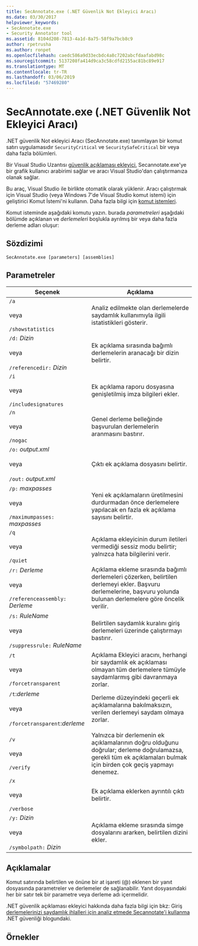 ```yaml
---
title: SecAnnotate.exe (.NET Güvenlik Not Ekleyici Aracı)
ms.date: 03/30/2017
helpviewer_keywords:
- SecAnnotate.exe
- Security Annotator tool
ms.assetid: 8104d208-7813-4a1d-8a75-58f9a7bcb8c9
author: rpetrusha
ms.author: ronpet
ms.openlocfilehash: caedc586a9d33ecbdc4a8c7202abcfdaafabd98c
ms.sourcegitcommit: 5137208fa414d9ca3c58cdfd2155ac81bc89e917
ms.translationtype: MT
ms.contentlocale: tr-TR
ms.lasthandoff: 03/06/2019
ms.locfileid: "57469280"
---
```

# <a name="secannotateexe-net-security-annotator-tool"></a>SecAnnotate.exe (.NET Güvenlik Not Ekleyici Aracı)
.NET güvenlik Not ekleyici Aracı (SecAnnotate.exe) tanımlayan bir komut satırı uygulamasıdır `SecurityCritical` ve `SecuritySafeCritical` bir veya daha fazla bölümleri.  
  
 Bir Visual Studio Uzantısı [güvenlik açıklaması ekleyici](https://go.microsoft.com/fwlink/?LinkId=198007), Secannotate.exe'ye bir grafik kullanıcı arabirimi sağlar ve aracı Visual Studio'dan çalıştırmanıza olanak sağlar.  
  
 Bu araç, Visual Studio ile birlikte otomatik olarak yüklenir. Aracı çalıştırmak için Visual Studio (veya Windows 7'de Visual Studio komut istemi) için geliştirici Komut İstemi'ni kullanın. Daha fazla bilgi için [komut istemleri](../../../docs/framework/tools/developer-command-prompt-for-vs.md).  
  
 Komut isteminde aşağıdaki komutu yazın. burada *parametreleri* aşağıdaki bölümde açıklanan ve *derlemeleri* boşlukla ayrılmış bir veya daha fazla derleme adları oluşur:  
  
## <a name="syntax"></a>Sözdizimi  
  
```  
SecAnnotate.exe [parameters] [assemblies]  
```  
  
## <a name="parameters"></a>Parametreler  
  
|Seçenek|Açıklama|  
|------------|-----------------|  
|`/a`<br /><br /> veya<br /><br /> `/showstatistics`|Analiz edilmekte olan derlemelerde saydamlık kullanımıyla ilgili istatistikleri gösterir.|  
|`/d:` *Dizin*<br /><br /> veya<br /><br /> `/referencedir:` *Dizin*|Ek açıklama sırasında bağımlı derlemelerin aranacağı bir dizin belirtir.|  
|`/i`<br /><br /> veya<br /><br /> `/includesignatures`|Ek açıklama raporu dosyasına genişletilmiş imza bilgileri ekler.|  
|`/n`<br /><br /> veya<br /><br /> `/nogac`|Genel derleme belleğinde başvurulan derlemelerin aranmasını bastırır.|  
|`/o:` *output.xml*<br /><br /> veya<br /><br /> `/out:` *output.xml*|Çıktı ek açıklama dosyasını belirtir.|  
|`/p:` *maxpasses*<br /><br /> veya<br /><br /> `/maximumpasses:` *maxpasses*|Yeni ek açıklamaların üretilmesini durdurmadan önce derlemelere yapılacak en fazla ek açıklama sayısını belirtir.|  
|`/q`<br /><br /> veya<br /><br /> `/quiet`|Açıklama ekleyicinin durum iletileri vermediği sessiz modu belirtir; yalnızca hata bilgilerini verir.|  
|`/r:` *Derleme*<br /><br /> veya<br /><br /> `/referenceassembly:` *Derleme*|Açıklama ekleme sırasında bağımlı derlemeleri çözerken, belirtilen derlemeyi ekler. Başvuru derlemelerine, başvuru yolunda bulunan derlemelere göre öncelik verilir.|  
|`/s:` *RuleName*<br /><br /> veya<br /><br /> `/suppressrule:` *RuleName*|Belirtilen saydamlık kuralını giriş derlemeleri üzerinde çalıştırmayı bastırır.|  
|`/t`<br /><br /> veya<br /><br /> `/forcetransparent`|Açıklama Ekleyici aracını, herhangi bir saydamlık ek açıklaması olmayan tüm derlemelere tümüyle saydamlarmış gibi davranmaya zorlar.|  
|`/t`:*derleme*<br /><br /> veya<br /><br /> `/forcetransparent`:*derleme*|Derleme düzeyindeki geçerli ek açıklamalarına bakılmaksızın, verilen derlemeyi saydam olmaya zorlar.|  
|||  
|`/v`<br /><br /> veya<br /><br /> `/verify`|Yalnızca bir derlemenin ek açıklamalarının doğru olduğunu doğrular; derleme doğrulamazsa, gerekli tüm ek açıklamaları bulmak için birden çok geçiş yapmayı denemez.|  
|`/x`<br /><br /> veya<br /><br /> `/verbose`|Ek açıklama eklerken ayrıntılı çıktı belirtir.|  
|`/y:` *Dizin*<br /><br /> veya<br /><br /> `/symbolpath:` *Dizin*|Açıklama ekleme sırasında simge dosyalarını ararken, belirtilen dizini ekler.|  
  
## <a name="remarks"></a>Açıklamalar  
 Komut satırında belirtilen ve önüne bir at işareti (@) eklenen bir yanıt dosyasında parametreler ve derlemeler de sağlanabilir. Yanıt dosyasındaki her bir satır tek bir parametre veya derleme adı içermelidir.  
  
 .NET güvenlik açıklaması ekleyici hakkında daha fazla bilgi için bkz: Giriş [derlemelerinizi saydamlık ihlalleri için analiz etmede Secannotate'i kullanma](https://go.microsoft.com/fwlink/?LinkId=187648) .NET güvenliği blogundaki.  
  
## <a name="examples"></a>Örnekler

